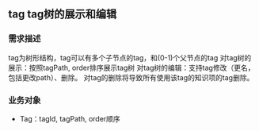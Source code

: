 ## tag tag树的展示和编辑
### 需求描述
tag为树形结构，tag可以有多个子节点的tag，和(0-1)个父节点的tag
对tag树的展示：按照tagPath, order排序展示tag树
对tag树的编辑：支持tag修改（更名，包括更改path）、删除。
对tag的删除将导致所有使用该tag的知识项的tag删除。

### 业务对象
- Tag：tagId, tagPath, order顺序

